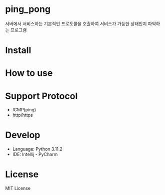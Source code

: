 # ping_pong
서버에서 서비스하는 기본적인 프로토콜을 호출하여 서비스가 가능한 상태인지 파악하는 프로그램

# Install


# How to use


# Support Protocol
- ICMP(ping)
- http/https
  
# Develop
- Language: Python 3.11.2
- IDE: Intellij - PyCharm
  
# License
MIT License
